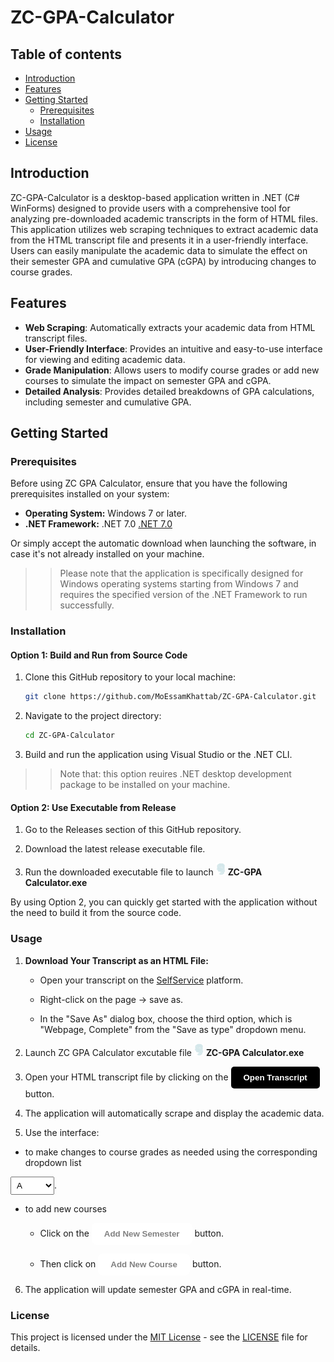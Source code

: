 # ZC-GPA-Calculator

## Table of contents
- [Introduction](#introduction)
- [Features](#features)
- [Getting Started](#getting-started)
  - [Prerequisites](#prerequisites)
  - [Installation](#installation)
- [Usage](#usage)
- [License](#license)
## Introduction
ZC-GPA-Calculator is a desktop-based application written in .NET (C# WinForms) designed to provide users with a comprehensive tool for analyzing pre-downloaded academic transcripts in the form of HTML files. This application utilizes web scraping techniques to extract academic data from the HTML transcript file and presents it in a user-friendly interface. Users can easily manipulate the academic data to simulate the effect on their semester GPA and cumulative GPA (cGPA) by introducing changes to course grades.

## Features
- **Web Scraping**: Automatically extracts your academic data from HTML transcript files.
- **User-Friendly Interface**: Provides an intuitive and easy-to-use interface for viewing and editing academic data.
- **Grade Manipulation**: Allows users to modify course grades or add new courses to simulate the impact on semester GPA and cGPA.
- **Detailed Analysis**: Provides detailed breakdowns of GPA calculations, including semester and cumulative GPA.

## Getting Started
### Prerequisites
Before using ZC GPA Calculator, ensure that you have the following prerequisites installed on your system:
- **Operating System:** Windows 7 or later.
- **.NET Framework:** .NET 7.0
[.NET 7.0](https://dotnet.microsoft.com/en-us/download/dotnet/7.0)

Or simply accept the automatic download when launching the software, in case it's not already installed on your machine.

>> Please note that the application is specifically designed for Windows operating systems starting from Windows 7 and requires the specified version of the .NET Framework to run successfully.

### Installation

#### Option 1: Build and Run from Source Code

1. Clone this GitHub repository to your local machine:

   ```bash
   git clone https://github.com/MoEssamKhattab/ZC-GPA-Calculator.git
   ```

2. Navigate to the project directory:
    ```bash
    cd ZC-GPA-Calculator
    ```

3. Build and run the application using Visual Studio or the .NET CLI.

>> Note that: this option reuires .NET desktop development package to be installed on your machine.

#### Option 2: Use Executable from Release

1. Go to the Releases section of this GitHub repository.

2. Download the latest release executable file.

3. Run the downloaded executable file to launch <img src="./ZC-GPA Calculator/Logos/zewail logo.png" width="15" height="20" alt="ZC GPA Calculator Logo"> **ZC-GPA Calculator.exe**

By using Option 2, you can quickly get started with the application without the need to build it from the source code.

### Usage

1. **Download Your Transcript as an HTML File:**

    - Open your transcript on the [SelfService](https://sisselfservice.zewailcity.edu.eg/PowerCampusSelfService/Home/LogIn?ReturnUrl=%2FPowerCampusSelfService%2FGrades%2FUnofficialTranscrip) platform.

    - Right-click on the page -> save as.

    -  In the "Save As" dialog box, choose the third option, which is "Webpage, Complete" from the "Save as type" dropdown menu.

2. Launch ZC GPA Calculator excutable file <img src="./ZC-GPA Calculator/Logos/zewail logo.png" width="15" height="20" alt="ZC GPA Calculator Logo"> **ZC-GPA Calculator.exe**

3. Open your HTML transcript file by clicking on the <button class="open-transcript-button">Open Transcript</button> button.

<style>
.open-transcript-button {
    background-color: black;
    color: white;
    padding: 10px 20px;
    border: none;
    border-radius: 5px;
    cursor: pointer;
    font-weight: bold;
}
.open-transcript-button:hover {
    background-color: #2980b9;
}
</style>

4. The application will automatically scrape and display the academic data.

5. Use the interface:

* to make changes to course grades as needed using the corresponding dropdown list 
<select style="width: 70px; padding: 5px;">
    <option value="option1">A</option>
    <option value="option2">A-</option>
    <option value="option3">B+</option>
    <option value="option4">B</option>
    <option value="option4">B-</option>
    <option value="option4">C+</option>
    <option value="option4">C</option>
    <option value="option4">C-</option>
    <option value="option4">F</option>
    <option value="option4">P</option>
</select>.

* to add new courses
    - Click on the <button class="add-new-button">Add New Semester</button> button.

    - Then click on <button class="add-new-button">Add New Course</button> button.
<style>
.add-new-button {
    background-color: white;
    color: grey;
    padding: 10px 20px;
    border: none;
    border-radius: 8px;
    cursor: pointer;
    font-weight: bold;
}
.open-transcript-button:hover {
    background-color: #2980b9;
}
.open-transcript-button:hover {
    background-color: #2980b9;
}
</style>

6. The application will update semester GPA and cGPA in real-time.

### License
This project is licensed under the [MIT License](LICENSE) - see the [LICENSE](LICENSE) file for details.